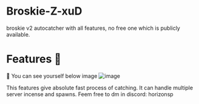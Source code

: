# Broskie-Z-xuD
broskie v2 autocatcher with all features, no free one which is publicly available.

# Features 🚀
💠 You can see yourself below image
![image](https://github.com/user-attachments/assets/46e1a7f3-a6ee-4e47-8aca-419e13fec4b3)

This features give absolute fast process of catching. It can handle multiple server incense and spawns.
Feem free to dm in discord:
horizonsp
